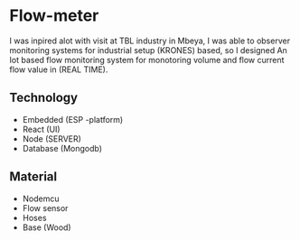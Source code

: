 # Flow-meter
I was inpired alot with visit at TBL industry in Mbeya, I was able to observer monitoring systems for industrial setup (KRONES) based, so I designed An Iot based flow monitoring system for monotoring volume and flow current flow value in (REAL TIME).
## Technology
- Embedded (ESP -platform)
- React (UI)
- Node (SERVER)
- Database (Mongodb)
  
## Material
- Nodemcu
- Flow sensor
- Hoses
- Base (Wood)
  

